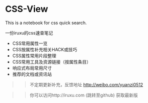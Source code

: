 CSS-View
========

This is a notebook for css quick search.

一份iruxu的css速查笔记
+ CSS常用属性一览
+ CSS按属性补充相关HACK或技巧
+ CSS属性常用片段整理
+ CSS常用工具及资源链接（按属性条目）
+ 响应式布局常用尺寸
+ 推荐的文档或资讯站

>> 不定期更新补充，反馈地址 http://weibo.com/yuanzi0512

>> 你可以访问http://iruxu.com (跳转至github) 获取最新版
